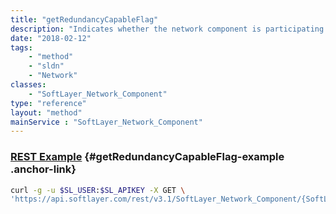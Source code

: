 ```yaml
---
title: "getRedundancyCapableFlag"
description: "Indicates whether the network component is participating in a group of two or more components capable of being operationally redundant, if enabled."
date: "2018-02-12"
tags:
    - "method"
    - "sldn"
    - "Network"
classes:
    - "SoftLayer_Network_Component"
type: "reference"
layout: "method"
mainService : "SoftLayer_Network_Component"
---
```


### [REST Example](#getRedundancyCapableFlag-example) <a href="/article/rest/"><i class="fas fa-question"></i></a> {#getRedundancyCapableFlag-example .anchor-link} 
```bash
curl -g -u $SL_USER:$SL_APIKEY -X GET \
'https://api.softlayer.com/rest/v3.1/SoftLayer_Network_Component/{SoftLayer_Network_ComponentID}/getRedundancyCapableFlag'
```
